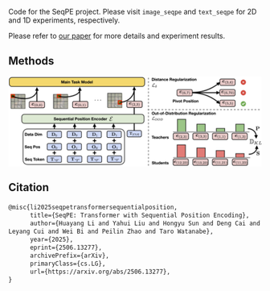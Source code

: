 Code for the SeqPE project. Please visit `image_seqpe` and `text_seqpe` for 2D and 1D experiments, respectively. 

Please refer to [our paper](https://arxiv.org/pdf/2506.13277) for more details and experiment results.


## Methods

<p align="center" width="100%">
<img src="./figs/illustration.jpg" style="min-width: 300px; display: block; margin: auto;">
</p>


## Citation
```
@misc{li2025seqpetransformersequentialposition,
      title={SeqPE: Transformer with Sequential Position Encoding}, 
      author={Huayang Li and Yahui Liu and Hongyu Sun and Deng Cai and Leyang Cui and Wei Bi and Peilin Zhao and Taro Watanabe},
      year={2025},
      eprint={2506.13277},
      archivePrefix={arXiv},
      primaryClass={cs.LG},
      url={https://arxiv.org/abs/2506.13277}, 
}
```
